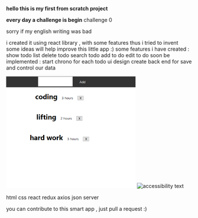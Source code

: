 **hello  this is my first from scratch project** 


**every day a challenge is begin**
challenge 0

sorry if my english writing was bad 

i created it using react library , with some features thus i tried to invent 
some ideas will help improve this little app :)
some features i have created :
show todo list 
delete todo 
search todo
add to do
edit to do
soon be implemented :
 start chrono for each todo 
ui design 
create back end for save and control our data
<p >
  <img src="./public/Capture1.PNG" width="350" title="hover text">
  <img src="your_relative_path_here_number_2_large_name" width="350" alt="accessibility text">
</p>

 
html 
css
react 
redux 
axios
json server

you can contribute to this smart app , just pull a request :)

